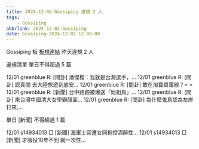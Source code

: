 ```yaml
---
title: 2024-12-02-Gossiping 違規 2 人
tags:
    - Gossiping
abbrlink: 2024-12-02-Gossiping
date: Gossiping-2024-12-02 12:00:00
---
```

Gossiping 板 [板規連結](https://www.ptt.cc/bbs/Gossiping/M.1637425085.A.07D.html)
昨天違規 2 人
<!-- more -->

違規清單
單日不得超過 5 篇

12/01 greenblue R: [問卦] 潘傑楷：我就是台灣選手，…
12/01 greenblue R: [問卦] 認真問 去大陸旅遊到底安…
12/01 greenblue R: [問卦] 敢在淘寶買電器？= =
12/01 greenblue R: [新聞] 台中路跑被爆送「始祖鳥」…
12/01 greenblue R: [問卦] 來台灣中國清大女學霸顏面…
12/01 greenblue R: [問卦] 為什麼鬼島認為左岸打來,…

單日 [新聞] 不得超過 1 篇

12/01 s14934013 □ [新聞] 海軍士官遭女同袍控酒醉性…
12/01 s14934013 □ [新聞] 才服役10年不到 就一次性…